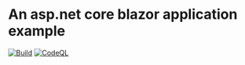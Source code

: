 # An asp.net core blazor application example #

[![Build](https://github.com/PKrasniuk/BlazorApp/actions/workflows/dotnet.yml/badge.svg)](https://github.com/PKrasniuk/BlazorApp/actions/workflows/dotnet.yml)
[![CodeQL](https://github.com/PKrasniuk/BlazorApp/actions/workflows/codeql.yml/badge.svg)](https://github.com/PKrasniuk/BlazorApp/actions/workflows/codeql.yml)

